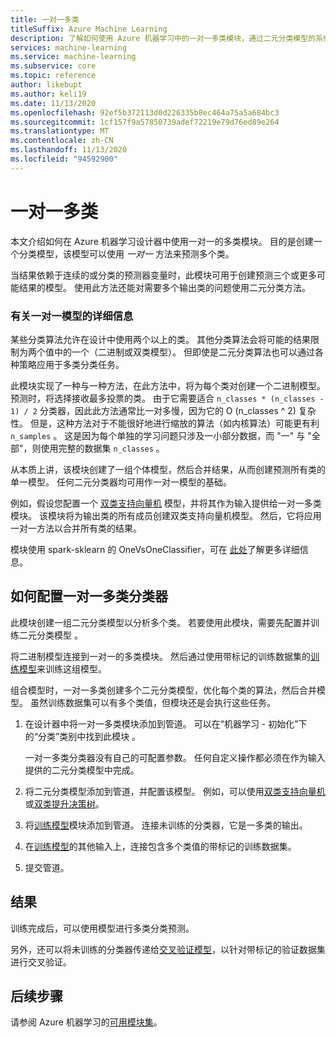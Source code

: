 ```yaml
---
title: 一对一多类
titleSuffix: Azure Machine Learning
description: 了解如何使用 Azure 机器学习中的一对一多类模块，通过二元分类模型的系综创建多类分类模型。
services: machine-learning
ms.service: machine-learning
ms.subservice: core
ms.topic: reference
author: likebupt
ms.author: keli19
ms.date: 11/13/2020
ms.openlocfilehash: 92ef5b372113d0d226335b8ec464a75a5a684bc3
ms.sourcegitcommit: 1cf157f9a57850739adef72219e79d76ed89e264
ms.translationtype: MT
ms.contentlocale: zh-CN
ms.lasthandoff: 11/13/2020
ms.locfileid: "94592900"
---
```

# <a name="one-vs-one-multiclass"></a>一对一多类

本文介绍如何在 Azure 机器学习设计器中使用一对一的多类模块。 目的是创建一个分类模型，该模型可以使用 *一对一* 方法来预测多个类。

当结果依赖于连续的或分类的预测器变量时，此模块可用于创建预测三个或更多可能结果的模型。 使用此方法还能对需要多个输出类的问题使用二元分类方法。

### <a name="more-about-one-versus-one-models"></a>有关一对一模型的详细信息

某些分类算法允许在设计中使用两个以上的类。 其他分类算法会将可能的结果限制为两个值中的一个（二进制或双类模型）。 但即使是二元分类算法也可以通过各种策略应用于多类分类任务。 

此模块实现了一种与一种方法，在此方法中，将为每个类对创建一个二进制模型。 预测时，将选择接收最多投票的类。 由于它需要适合 `n_classes * (n_classes - 1) / 2` 分类器，因此此方法通常比一对多慢，因为它的 O (n_classes ^ 2) 复杂性。 但是，这种方法对于不能很好地进行缩放的算法（如内核算法）可能更有利 `n_samples` 。 这是因为每个单独的学习问题只涉及一小部分数据，而 "一" 与 "全部"，则使用完整的数据集 `n_classes` 。

从本质上讲，该模块创建了一组个体模型，然后合并结果，从而创建预测所有类的单一模型。 任何二元分类器均可用作一对一模型的基础。  

例如，假设您配置一个 [双类支持向量机](two-class-support-vector-machine.md) 模型，并将其作为输入提供给一对一多类模块。 该模块将为输出类的所有成员创建双类支持向量机模型。 然后，它将应用一对一方法以合并所有类的结果。  

模块使用 spark-sklearn 的 OneVsOneClassifier，可在 [此处](https://scikit-learn.org/stable/modules/generated/sklearn.multiclass.OneVsOneClassifier.html)了解更多详细信息。

## <a name="how-to-configure-the-one-vs-one-multiclass-classifier"></a>如何配置一对一多类分类器  

此模块创建一组二元分类模型以分析多个类。 若要使用此模块，需要先配置并训练二元分类模型  。 

将二进制模型连接到一对一的多类模块。 然后通过使用带标记的训练数据集的[训练模型](train-model.md)来训练这组模型。

组合模型时，一对一多类创建多个二元分类模型，优化每个类的算法，然后合并模型。 虽然训练数据集可以有多个类值，但模块还是会执行这些任务。

1. 在设计器中将一对一多类模块添加到管道。 可以在“机器学习 - 初始化”下的“分类”类别中找到此模块   。

   一对一多类分类器没有自己的可配置参数。 任何自定义操作都必须在作为输入提供的二元分类模型中完成。

2. 将二元分类模型添加到管道，并配置该模型。 例如，可以使用[双类支持向量机](two-class-support-vector-machine.md)或[双类提升决策树](two-class-boosted-decision-tree.md)。

3. 将[训练模型](train-model.md)模块添加到管道。 连接未训练的分类器，它是一多类的输出。

4. 在[训练模型](train-model.md)的其他输入上，连接包含多个类值的带标记的训练数据集。

5. 提交管道。

## <a name="results"></a>结果

训练完成后，可以使用模型进行多类分类预测。

另外，还可以将未训练的分类器传递给[交叉验证模型](cross-validate-model.md)，以针对带标记的验证数据集进行交叉验证。


## <a name="next-steps"></a>后续步骤

请参阅 Azure 机器学习的[可用模块集](module-reference.md)。 
